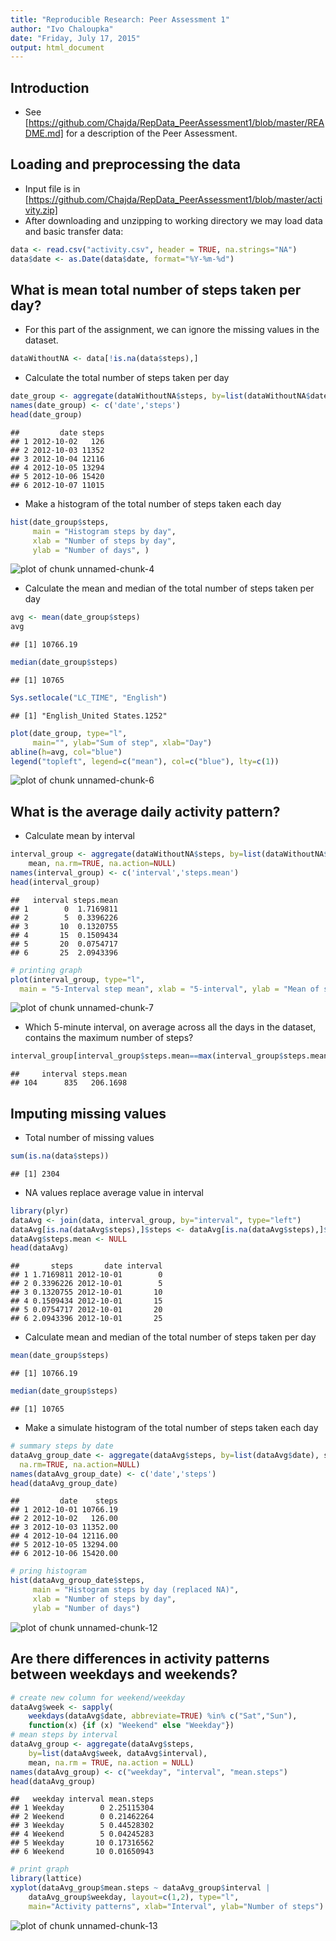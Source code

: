 ```yaml
---
title: "Reproducible Research: Peer Assessment 1"
author: "Ivo Chaloupka"
date: "Friday, July 17, 2015"
output: html_document
---
```


## Introduction
- See [https://github.com/Chajda/RepData_PeerAssessment1/blob/master/README.md] for a description of the Peer Assessment.

## Loading and preprocessing the data
- Input file is in [https://github.com/Chajda/RepData_PeerAssessment1/blob/master/activity.zip]
- After downloading and unzipping to working directory we may load data and basic transfer data:

```r
data <- read.csv("activity.csv", header = TRUE, na.strings="NA")
data$date <- as.Date(data$date, format="%Y-%m-%d")
```


## What is mean total number of steps taken per day?
- For this part of the assignment, we can ignore the missing values in the dataset.

```r
dataWithoutNA <- data[!is.na(data$steps),]
```

- Calculate the total number of steps taken per day

```r
date_group <- aggregate(dataWithoutNA$steps, by=list(dataWithoutNA$date), sum, na.rm=TRUE, na.action=NULL)
names(date_group) <- c('date','steps')
head(date_group)
```

```
##         date steps
## 1 2012-10-02   126
## 2 2012-10-03 11352
## 3 2012-10-04 12116
## 4 2012-10-05 13294
## 5 2012-10-06 15420
## 6 2012-10-07 11015
```

- Make a histogram of the total number of steps taken each day

```r
hist(date_group$steps,
     main = "Histogram steps by day",
     xlab = "Number of steps by day",
     ylab = "Number of days", )
```

![plot of chunk unnamed-chunk-4](figure/unnamed-chunk-4-1.png) 

- Calculate the mean and median of the total number of steps taken per day

```r
avg <- mean(date_group$steps)
avg
```

```
## [1] 10766.19
```

```r
median(date_group$steps)
```

```
## [1] 10765
```


```r
Sys.setlocale("LC_TIME", "English")
```

```
## [1] "English_United States.1252"
```

```r
plot(date_group, type="l",
     main="", ylab="Sum of step", xlab="Day")
abline(h=avg, col="blue")
legend("topleft", legend=c("mean"), col=c("blue"), lty=c(1))
```

![plot of chunk unnamed-chunk-6](figure/unnamed-chunk-6-1.png) 

## What is the average daily activity pattern?
- Calculate mean by interval

```r
interval_group <- aggregate(dataWithoutNA$steps, by=list(dataWithoutNA$interval),
    mean, na.rm=TRUE, na.action=NULL)
names(interval_group) <- c('interval','steps.mean')
head(interval_group)
```

```
##   interval steps.mean
## 1        0  1.7169811
## 2        5  0.3396226
## 3       10  0.1320755
## 4       15  0.1509434
## 5       20  0.0754717
## 6       25  2.0943396
```

```r
# printing graph
plot(interval_group, type="l",
  main = "5-Interval step mean", xlab = "5-interval", ylab = "Mean of steps")
```

![plot of chunk unnamed-chunk-7](figure/unnamed-chunk-7-1.png) 

- Which 5-minute interval, on average across all the days in the dataset, contains the maximum number of steps?

```r
interval_group[interval_group$steps.mean==max(interval_group$steps.mean),]
```

```
##     interval steps.mean
## 104      835   206.1698
```

## Imputing missing values
-  Total number of missing values

```r
sum(is.na(data$steps))
```

```
## [1] 2304
```

- NA values replace average value in interval

```r
library(plyr)
dataAvg <- join(data, interval_group, by="interval", type="left")
dataAvg[is.na(dataAvg$steps),]$steps <- dataAvg[is.na(dataAvg$steps),]$steps.mean
dataAvg$steps.mean <- NULL
head(dataAvg)
```

```
##       steps       date interval
## 1 1.7169811 2012-10-01        0
## 2 0.3396226 2012-10-01        5
## 3 0.1320755 2012-10-01       10
## 4 0.1509434 2012-10-01       15
## 5 0.0754717 2012-10-01       20
## 6 2.0943396 2012-10-01       25
```

- Calculate mean and median of the total number of steps taken per day

```r
mean(date_group$steps)
```

```
## [1] 10766.19
```

```r
median(date_group$steps)
```

```
## [1] 10765
```

- Make a simulate histogram of the total number of steps taken each day

```r
# summary steps by date
dataAvg_group_date <- aggregate(dataAvg$steps, by=list(dataAvg$date), sum,
  na.rm=TRUE, na.action=NULL)
names(dataAvg_group_date) <- c('date','steps')
head(dataAvg_group_date)
```

```
##         date    steps
## 1 2012-10-01 10766.19
## 2 2012-10-02   126.00
## 3 2012-10-03 11352.00
## 4 2012-10-04 12116.00
## 5 2012-10-05 13294.00
## 6 2012-10-06 15420.00
```

```r
# pring histogram
hist(dataAvg_group_date$steps, 
     main = "Histogram steps by day (replaced NA)",
     xlab = "Number of steps by day",
     ylab = "Number of days")
```

![plot of chunk unnamed-chunk-12](figure/unnamed-chunk-12-1.png) 


## Are there differences in activity patterns between weekdays and weekends?

```r
# create new column for weekend/weekday
dataAvg$week <- sapply(
    weekdays(dataAvg$date, abbreviate=TRUE) %in% c("Sat","Sun"),
    function(x) {if (x) "Weekend" else "Weekday"})
# mean steps by interval
dataAvg_group <- aggregate(dataAvg$steps,
    by=list(dataAvg$week, dataAvg$interval),
    mean, na.rm = TRUE, na.action = NULL)
names(dataAvg_group) <- c("weekday", "interval", "mean.steps")
head(dataAvg_group)
```

```
##   weekday interval mean.steps
## 1 Weekday        0 2.25115304
## 2 Weekend        0 0.21462264
## 3 Weekday        5 0.44528302
## 4 Weekend        5 0.04245283
## 5 Weekday       10 0.17316562
## 6 Weekend       10 0.01650943
```

```r
# print graph
library(lattice)
xyplot(dataAvg_group$mean.steps ~ dataAvg_group$interval | 
    dataAvg_group$weekday, layout=c(1,2), type="l",
    main="Activity patterns", xlab="Interval", ylab="Number of steps")
```

![plot of chunk unnamed-chunk-13](figure/unnamed-chunk-13-1.png) 
